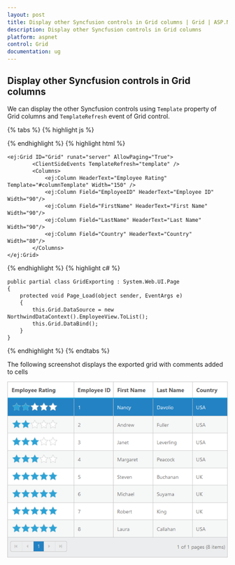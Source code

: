 ```yaml
---
layout: post
title: Display other Syncfusion controls in Grid columns | Grid | ASP.NET Webforms | Syncfusion
description: Display other Syncfusion controls in Grid columns
platform: aspnet
control: Grid
documentation: ug
---
```


## Display other Syncfusion controls in Grid columns

We can display the other Syncfusion controls using `Template` property of Grid columns and `TemplateRefresh` event of Grid control.

{% tabs %}
{% highlight js %}

<script type="text/x-jsrender" id="columnTemplate">
    {{"{{"}}if EmployeeID<3{{"}}"}}

        <input type="text" class="rating" value="3" />

    {{"{{"}}else EmployeeID>2 && EmployeeID<5{{"}}"}}

        <input type="text" class="rating" value="3" />

    {{"{{"}}else EmployeeID>4{{"}}"}}
        <input type="text" class="rating" value="5" />

    {{"{{"}}/if{{"}}"}}
</script>

<script type="text/javascript">
    function template(args) {
        $(args.cell).find(".rating").ejRating({ allowReset: false });
    }
</script>

{% endhighlight %}
{% highlight html %}

    <ej:Grid ID="Grid" runat="server" AllowPaging="True">  
            <ClientSideEvents TemplateRefresh="template" />
            <Columns>
                <ej:Column HeaderText="Employee Rating" Template="#columnTemplate" Width="150" />                
                <ej:Column Field="EmployeeID" HeaderText="Employee ID" Width="90"/>
                <ej:Column Field="FirstName" HeaderText="First Name" Width="90"/>
                <ej:Column Field="LastName" HeaderText="Last Name" Width="90"/>  
                <ej:Column Field="Country" HeaderText="Country" Width="80"/>
            </Columns>
    </ej:Grid> 
        
{% endhighlight %}
{% highlight c# %}

    public partial class GridExporting : System.Web.UI.Page
    { 
        protected void Page_Load(object sender, EventArgs e)
        {
            this.Grid.DataSource = new NorthwindDataContext().EmployeeView.ToList();
            this.Grid.DataBind();
        }        
    }

{% endhighlight %}
{% endtabs %}

The following screenshot displays the exported grid with comments added to cells

![](Display-Other-controls/Display_Other_controls_img1.png)
